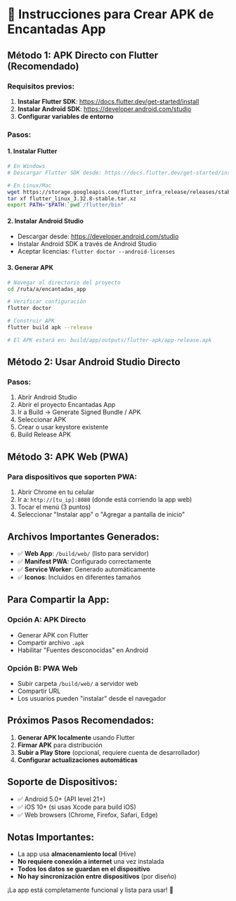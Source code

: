 # 📱 Instrucciones para Crear APK de Encantadas App

## Método 1: APK Directo con Flutter (Recomendado)

### Requisitos previos:
1. **Instalar Flutter SDK**: https://docs.flutter.dev/get-started/install
2. **Instalar Android SDK**: https://developer.android.com/studio
3. **Configurar variables de entorno**

### Pasos:

#### 1. Instalar Flutter
```bash
# En Windows
# Descargar Flutter SDK desde: https://docs.flutter.dev/get-started/install/windows

# En Linux/Mac
wget https://storage.googleapis.com/flutter_infra_release/releases/stable/linux/flutter_linux_3.32.8-stable.tar.xz
tar xf flutter_linux_3.32.8-stable.tar.xz
export PATH="$PATH:`pwd`/flutter/bin"
```

#### 2. Instalar Android Studio
- Descargar desde: https://developer.android.com/studio
- Instalar Android SDK a través de Android Studio
- Aceptar licencias: `flutter doctor --android-licenses`

#### 3. Generar APK
```bash
# Navegar al directorio del proyecto
cd /ruta/a/encantadas_app

# Verificar configuración
flutter doctor

# Construir APK
flutter build apk --release

# El APK estará en: build/app/outputs/flutter-apk/app-release.apk
```

## Método 2: Usar Android Studio Directo

### Pasos:
1. Abrir Android Studio
2. Abrir el proyecto Encantadas App
3. Ir a Build → Generate Signed Bundle / APK
4. Seleccionar APK
5. Crear o usar keystore existente
6. Build Release APK

## Método 3: APK Web (PWA)

### Para dispositivos que soporten PWA:
1. Abrir Chrome en tu celular
2. Ir a: `http://[tu_ip]:8080` (donde está corriendo la app web)
3. Tocar el menú (3 puntos)
4. Seleccionar "Instalar app" o "Agregar a pantalla de inicio"

## Archivos Importantes Generados:

- ✅ **Web App**: `/build/web/` (listo para servidor)
- ✅ **Manifest PWA**: Configurado correctamente
- ✅ **Service Worker**: Generado automáticamente
- ✅ **Iconos**: Incluidos en diferentes tamaños

## Para Compartir la App:

### Opción A: APK Directo
- Generar APK con Flutter
- Compartir archivo `.apk`
- Habilitar "Fuentes desconocidas" en Android

### Opción B: PWA Web
- Subir carpeta `/build/web/` a servidor web
- Compartir URL
- Los usuarios pueden "instalar" desde el navegador

## Próximos Pasos Recomendados:

1. **Generar APK localmente** usando Flutter
2. **Firmar APK** para distribución
3. **Subir a Play Store** (opcional, requiere cuenta de desarrollador)
4. **Configurar actualizaciones automáticas**

## Soporte de Dispositivos:
- ✅ Android 5.0+ (API level 21+)
- ✅ iOS 10+ (si usas Xcode para build iOS)
- ✅ Web browsers (Chrome, Firefox, Safari, Edge)

## Notas Importantes:
- La app usa **almacenamiento local** (Hive)
- **No requiere conexión a internet** una vez instalada
- **Todos los datos se guardan en el dispositivo**
- **No hay sincronización entre dispositivos** (por diseño)

¡La app está completamente funcional y lista para usar! 🎉